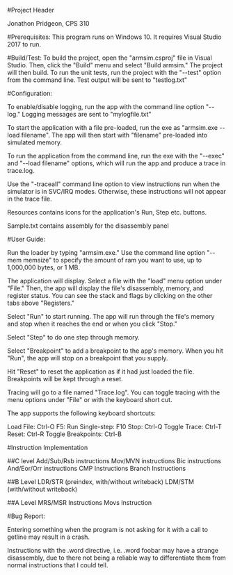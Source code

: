 #Project Header

Jonathon Pridgeon, CPS 310


#Prerequisites:
This program runs on Windows 10. It requires Visual Studio 2017 to run. 

#Build/Test:
To build the project, open the "armsim.csproj" file in Visual Studio. Then, click the "Build" menu and select "Build armsim." The project will then build. To run the unit tests, run the project with the "--test" option from the command line. Test output will be sent to "testlog.txt" 

#Configuration:

To enable/disable logging, run the app with the command line option "--log." Logging messages are sent to "mylogfile.txt"

To start the application with a file pre-loaded, run the exe as "armsim.exe --load filename". The app will then start with "filename" pre-loaded into simulated memory. 

To run the application from the command line, run the exe with the "--exec" and "--load filename" options, which will run the app and produce a trace in trace.log.

Use the "-traceall" command line option to view instructions run when the simulator is in SVC/IRQ modes. Otherwise, these instructions will not appear in the trace file.

Resources contains icons for the application's Run, Step etc. buttons. 

Sample.txt contains assembly for the disassembly panel

#User Guide:

Run the loader by typing "armsim.exe." Use the command line option "--mem memsize" to specify the amount of ram you want to use, up to 1,000,000 bytes, or 1 MB. 

The application will display. Select a file with the "load" menu option under "File." Then, the app will display the file's disassembly, memory, and register status. You can see the stack and flags by clicking on the other tabs above "Registers." 

Select "Run" to start running. The app will run through the file's memory and stop when it reaches the end or when you click "Stop." 

Select "Step" to do one step through memory.

Select "Breakpoint" to add a breakpoint to the app's memory. When you hit "Run", the app will stop on a breakpoint that you supply.

Hit "Reset" to reset the application as if it had just loaded the file. Breakpoints will be kept through a reset.

Tracing will go to a file named "Trace.log". You can toggle tracing with the menu options under "File" or with the keyboard short cut.

The app supports the following keyboard shortcuts:

Load File: Ctrl-O
F5: Run
Single-step: F10
Stop: Ctrl-Q
Toggle Trace: Ctrl-T
Reset: Ctrl-R
Toggle Breakpoints: Ctrl-B

#Instruction Implementation

##C level
Add/Sub/Rsb instructions
Mov/MVN instructions
Bic instructions
And/Eor/Orr instructions
CMP Instructions
Branch Instructions

##B Level
LDR/STR (preindex, with/without writeback)
LDM/STM (with/without writeback)


##A Level
MRS/MSR Instructions
Movs Instruction

#Bug Report:

Entering something when the program is not asking for it with a call to getline may result in a crash. 

Instructions with the .word directive, i.e. .word foobar may have a strange disassembly, due to there not being a reliable way to differentiate them from normal instructions that I could tell.


